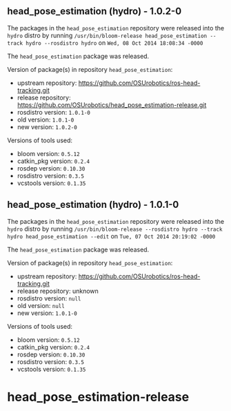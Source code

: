 ## head_pose_estimation (hydro) - 1.0.2-0

The packages in the `head_pose_estimation` repository were released into the `hydro` distro by running `/usr/bin/bloom-release head_pose_estimation --track hydro --rosdistro hydro` on `Wed, 08 Oct 2014 18:08:34 -0000`

The `head_pose_estimation` package was released.

Version of package(s) in repository `head_pose_estimation`:
- upstream repository: https://github.com/OSUrobotics/ros-head-tracking.git
- release repository: https://github.com/OSUrobotics/head_pose_estimation-release.git
- rosdistro version: `1.0.1-0`
- old version: `1.0.1-0`
- new version: `1.0.2-0`

Versions of tools used:
- bloom version: `0.5.12`
- catkin_pkg version: `0.2.4`
- rosdep version: `0.10.30`
- rosdistro version: `0.3.5`
- vcstools version: `0.1.35`


## head_pose_estimation (hydro) - 1.0.1-0

The packages in the `head_pose_estimation` repository were released into the `hydro` distro by running `/usr/bin/bloom-release --rosdistro hydro --track hydro head_pose_estimation --edit` on `Tue, 07 Oct 2014 20:19:02 -0000`

The `head_pose_estimation` package was released.

Version of package(s) in repository `head_pose_estimation`:
- upstream repository: https://github.com/OSUrobotics/ros-head-tracking.git
- release repository: unknown
- rosdistro version: `null`
- old version: `null`
- new version: `1.0.1-0`

Versions of tools used:
- bloom version: `0.5.12`
- catkin_pkg version: `0.2.4`
- rosdep version: `0.10.30`
- rosdistro version: `0.3.5`
- vcstools version: `0.1.35`


head_pose_estimation-release
============================
